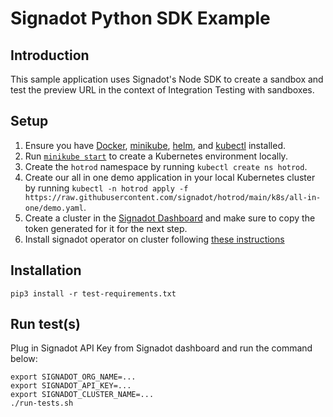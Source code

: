 # Signadot Python SDK Example

## Introduction
This sample application uses Signadot's Node SDK to create a sandbox and test the preview URL in the context of Integration Testing with sandboxes.

## Setup

1. Ensure you have [Docker](https://www.docker.com/), [minikube](https://minikube.sigs.k8s.io/docs/), [helm](https://helm.sh/), and [kubectl](https://kubernetes.io/docs/tasks/tools/) installed.
2. Run [`minikube start`](https://minikube.sigs.k8s.io/docs/start/) to create a Kubernetes environment locally.
3. Create the `hotrod` namespace by running `kubectl create ns hotrod`.
4. Create our all in one demo application in your local Kubernetes cluster by running `kubectl -n hotrod apply -f https://raw.githubusercontent.com/signadot/hotrod/main/k8s/all-in-one/demo.yaml`.
5. Create a cluster in the [Signadot Dashboard](https://app.signadot.com/) and make sure to copy the token generated for it for the next step.
6. Install signadot operator on cluster following [these instructions](https://docs.signadot.com/docs/installation#signadot-operator)

## Installation
```shell
pip3 install -r test-requirements.txt
```

## Run test(s)
Plug in Signadot API Key from Signadot dashboard and run the command below:
```shell
export SIGNADOT_ORG_NAME=...
export SIGNADOT_API_KEY=...
export SIGNADOT_CLUSTER_NAME=...
./run-tests.sh
```
